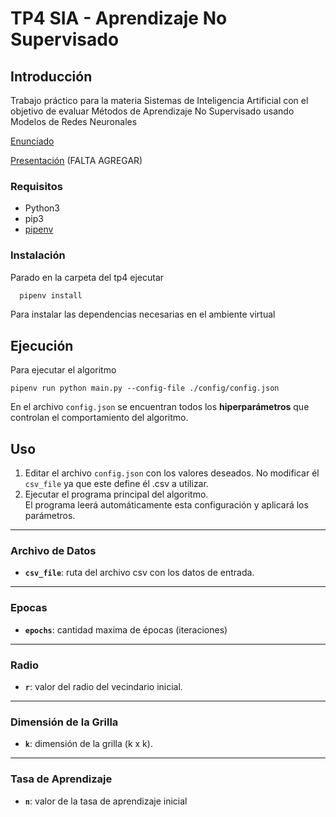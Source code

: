 # TP4 SIA - Aprendizaje No Supervisado

## Introducción

Trabajo práctico para la materia Sistemas de Inteligencia Artificial con el
objetivo de evaluar Métodos de Aprendizaje No Supervisado usando Modelos de Redes Neuronales

[Enunciado](Enunciado.pdf)

[Presentación](Presentacion.pdf) (FALTA AGREGAR)

### Requisitos

- Python3
- pip3
- [pipenv](https://pypi.org/project/pipenv/)

### Instalación

Parado en la carpeta del tp4 ejecutar

```sh
  pipenv install
```

Para instalar las dependencias necesarias en el ambiente virtual

## Ejecución
Para ejecutar el algoritmo
```
pipenv run python main.py --config-file ./config/config.json
```

En el archivo `config.json` se encuentran todos los **hiperparámetros** que controlan el comportamiento del algoritmo.

## Uso
1. Editar el archivo `config.json` con los valores deseados.
No modificar él `csv_file` ya que este define él .csv a utilizar.
2. Ejecutar el programa principal del algoritmo.  
   El programa leerá automáticamente esta configuración y aplicará los parámetros.

---

### Archivo de Datos
- **`csv_file`**: ruta del archivo csv con los datos de entrada.

---

### Epocas
- **`epochs`**: cantidad maxima de épocas (iteraciones)

---

### Radio
- **`r`**: valor del radio del vecindario inicial.

---

### Dimensión de la Grilla
- **`k`**: dimensión de la grilla (k x k).

---

### Tasa de Aprendizaje
- **`n`**: valor de la tasa de aprendizaje inicial
